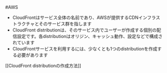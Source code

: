 #AWS 

 - CloudFrontはサービス全体の名前であり、AWSが提供するCDNインフラストラクチャとそのサービス群を指します
 - CloudFront distributionは、そのサービス内でユーザーが作成する個別の配信設定です。各distributionはオリジン、キャッシュ動作、設定などで構成されています 
 - CloudFrontサービスを利用するには、少なくとも1つのdistributionを作成する必要があります

[[CloudFront distributionの作成方法]]